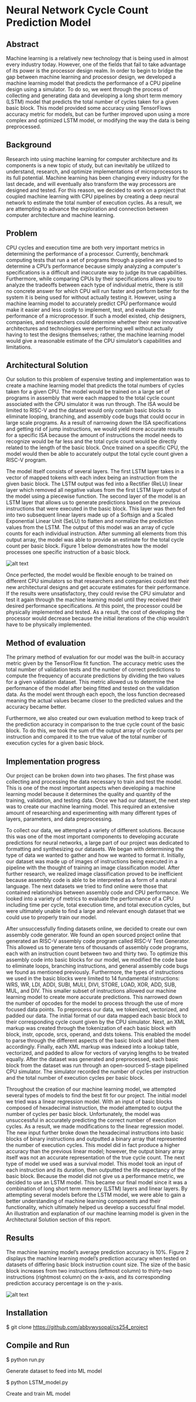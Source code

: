 # Neural Network Cycle Count Prediction Model 

## Abstract
Machine learning is a relatively new technology that is being used in almost every industry today. However, one of the fields that fail to take advantage of its power is the processor design realm. In order to begin to bridge the gap between machine learning and processor design, we developed a machine learning model that predicts the performance of a CPU pipeline design using a simulator. To do so, we went through the process of collecting and generating data and developing a long short term memory (LSTM) model that predicts the total number of cycles taken for a given basic block. This model provided some accuracy using TensorFlows accuracy metric for models, but can be further improved upon using a more complex and optimized LSTM model, or modifying the way the data is being preprocessed. 

## Background
Research into using machine learning for computer architecture and its components is a new topic of study, but can inevitably be utilized to understand, research, and optimize implementations of microprocessors to its full potential. Machine learning has been changing every industry for the last decade, and will eventually also transform the way processors are designed and tested. For this reason, we decided to work on a project that coupled machine learning with CPU pipelines by creating a deep neural network to estimate the total number of execution cycles. As a result, we are attempting to advance the exploration and connection between computer architecture and machine learning. 

## Problem
CPU cycles and execution time are both very important metrics in determining the performance of a processor. Currently, benchmark computing tests that run a set of programs through a pipeline are used to determine a CPU’s performance because simply analyzing a computer's specifications is a difficult and inaccurate way to judge its true capabilities. Furthermore, while comparing CPUs by their specifications allows you to analyze the tradeoffs between each type of individual metric, there is still no concrete answer for which CPU will run faster and perform better for the system it is being used for without actually testing it. However, using a machine learning model to accurately predict CPU performance would make it easier and less costly to implement, test, and evaluate the performance of a microprocessor. If such a model existed, chip designers, companies, and researchers could determine whether their new innovative architectures and technologies were performing well without actually having to test the designs themselves; rather, the machine learning model would give a reasonable estimate of the CPU simulator’s capabilities and limitations.

## Architectural Solution
Our solution to this problem of expensive testing and implementation was to create a machine learning model that predicts the total numbers of cycles taken for a given CPU. The model would be trained on a large set of programs in assembly that were each mapped to the total cycle count associated with the CPU simulator it was run through. The ISA would be limited to RISC-V and the dataset would only contain basic blocks to eliminate looping, branching, and assembly code bugs that could occur in large scale programs. As a result of narrowing down the ISA specifications and getting rid of jump instructions, we would yield more accurate results for a specific ISA because the amount of instructions the model needs to recognize would be far less and the total cycle count would be directly related to the length of the basic block. Once trained on a specific CPU, the model would then be able to accurately output the total cycle count given a RISC-V program. 

The model itself consists of several layers. The first LSTM layer takes in a vector of mapped tokens with each index being an instruction from the given basic block. The LSTM output was fed into a Rectifier (ReLU) linear layer which removed all negative values from the first LSTM layer output of the model using a piecewise function. The second layer of the model is an LSTM layer that allows us to generate predictions based on the previous instructions that were executed in the basic block. This layer was then fed into two subsequent linear layers made up of a Softsign and a Scaled Exponential Linear Unit (SeLU) to flatten and normalize the prediction values from the LSTM. The output of this model was an array of cycle counts for each individual instruction. After summing all elements from this output array, the model was able to provide an estimate for the total cycle count per basic block. Figure 1 below demonstrates how the model processes one specific instruction of a basic block.

![alt text](https://github.com/abbywysopal/cs254_project/blob/main/ArchitecturalSolution.png)

Once perfected, the model would be flexible enough to be trained on different CPU simulators so that researchers and companies could test their new architectural designs and get accurate estimates for their performance. If the results were unsatisfactory, they could revise the CPU simulator and test it again through the machine learning model until they received their desired performance specifications. At this point, the processor could be physically implemented and tested. As a result, the cost of developing the processor would decrease because the initial iterations of the chip wouldn’t have to be physically implemented.


## Method of evaluation
The primary method of evaluation for our model was the built-in accuracy metric given by the TensorFlow fit function. The accuracy metric uses the total number of validation tests and the number of correct predictions to compute the frequency of accurate predictions by dividing the two values for a given validation dataset. This metric allowed us to determine the performance of the model after being fitted and tested on the validation data. As the model went through each epoch, the loss function decreased meaning the actual values became closer to the predicted values and the accuracy became better. 

Furthermore, we also created our own evaluation method to keep track of the prediction accuracy in comparison to the true cycle count of the basic block. To do this, we took the sum of the output array of cycle counts per instruction and compared it to the true value of the total number of execution cycles for a given basic block. 


## Implementation progress

Our project can be broken down into two phases. The first phase was collecting and processing the data necessary to train and test the model. This is one of the most important aspects when developing a machine learning model because it determines the quality and quantity of the training, validation, and testing data. Once we had our dataset, the next step was to create our machine learning model. This required an extensive amount of researching and experimenting with many different types of layers, parameters, and data preprocessing. 

To collect our data, we attempted a variety of different solutions. Because this was one of the most important components to developing accurate predictions for neural networks, a large part of our project was dedicated to formatting and synthesizing our datasets. We began with determining the type of data we wanted to gather and how we wanted to format it. Initially, our dataset was made up of images of instructions being executed in a pipeline with the thought of training an image classification model. After further research, we realized image classification proved to be inefficient because assembly code is able to be interpreted as a form of a natural language. The next datasets we tried to find online were those that contained relationships between assembly code and CPU performance. We looked into a variety of metrics to evaluate the performance of a CPU including time per cycle, total execution time, and total execution cycles, but were ultimately unable to find a large and relevant enough dataset that we could use to properly train our model. 

After unsuccessfully finding datasets online, we decided to create our own assembly code generator. We found an open sourced project online that generated an RISC-V assembly code program called RISC-V Test Generator. This allowed us to generate tens of thousands of assembly code programs, each with an instruction count between two and thirty two. To optimize this assembly code into basic blocks for our model, we modified the code base to eliminate loops, branching instructions, and general assembly code bugs we found as mentioned previously. Furthermore, the types of instructions we used in the basic blocks were limited to 14 fundamental instructions: WRS, WR, LDI, ADDI, SUBI, MULI, DIVI, STORE, LOAD, XOR, ADD, SUB, MUL, and DIV. This smaller subset of instructions allowed our machine learning model to create more accurate predictions. This narrowed down the number of opcodes for the model to process through the use of more focused data points. To preprocess our data, we tokenized, vectorized, and padded our data. The initial format of our data mapped each basic block to their corresponding cycle count given by the CPU simulator. Next, an XML markup was created through the tokenization of each basic block with block, instr, opcode, srcs, operand, and dsts tokens. This enabled the model to parse through the different aspects of the basic block and label them accordingly. Finally, each XML markup was indexed into a lookup table, vectorized, and padded to allow for vectors of varying lengths to be treated equally. After the dataset was generated and preprocessed, each basic block from the dataset was run through an open-sourced 5-stage pipelined CPU simulator. The simulator recorded the number of cycles per instruction and the total number of execution cycles per basic block. 

Throughout the creation of our machine learning model, we attempted several types of models to find the best fit for our project. The initial model we tried was a linear regression model. With an input of basic blocks composed of hexadecimal instruction, the model attempted to output the number of cycles per basic block. Unfortunately, the model was unsuccessful in accurately predicting the correct number of execution cycles. As a result, we made modifications to the linear regression model. The new input further broke down the hexadecimal instructions into basic blocks of binary instructions and outputted a binary array that represented the number of execution cycles. This model did in fact produce a higher accuracy than the previous linear model; however, the output binary array itself was not an accurate representation of the true cycle count. The next type of model we used was a survival model. This model took an input of each instruction and its duration, then outputted the life expectancy of the basic block. Because the model did not give us a performance metric, we decided to use an LSTM model. This became our final model since it was a combination of long short term memory (LSTM) layers and linear layers. By attempting several models before the LSTM model, we were able to gain a better understanding of machine learning components and their functionality, which ultimately helped us develop a successful final model. An illustration and explanation of our machine learning model is given in the Architectural Solution section of this report. 

## Results

The machine learning model’s average prediction accuracy is 10%. Figure 2 displays the machine learning model’s prediction accuracy when tested on datasets of differing basic block instruction count size. The size of the basic block increases from two instructions (leftmost column) to thirty-two instructions (rightmost column) on the x-axis, and its corresponding prediction accuracy percentage is on the y-axis. 

![alt text](https://github.com/abbywysopal/cs254_project/blob/main/Results.png)

## Installation
$ git clone https://github.com/abbywysopal/cs254_project

## Compile and Run
$ python run.py

Generate dataset to feed into ML model

$ python LSTM_model.py

Create and train ML model
